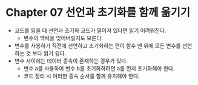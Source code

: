 # Chapter 07 선언과 초기화를 함께 옮기기

- 코드를 읽을 때 선언과 초기화 코드가 떨어져 있다면 읽기 어려워진다.
    - 변수의 맥락을 잊어버릴지도 모른다.
- 변수를 사용하기 직전에 선언하고 초기화하는 편이 함수 맨 위에 모든 변수를 선언하는 것 보다 읽기 쉽다.
- 변수 사이에는 데이터 종속이 존재하는 경우가 있다.
    - 변수 a를 사용하여 변수 b를 초기화하려면 a를 먼저 초기화해야 한다.
    - 코드 정리 시 이러한 종속 순서를 함께 유지해야 한다.
